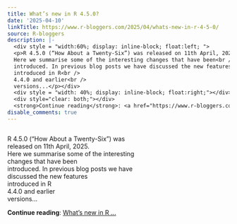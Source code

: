 ```yaml
---
title: What’s new in R 4.5.0?
date: '2025-04-10'
linkTitle: https://www.r-bloggers.com/2025/04/whats-new-in-r-4-5-0/
source: R-bloggers
description: |-
  <div style = "width:60%; display: inline-block; float:left; ">
  <p>R 4.5.0 (“How About a Twenty-Six”) was released on 11th April, 2025.<br />
  Here we summarise some of the interesting changes that have been<br />
  introduced. In previous blog posts we have discussed the new features<br />
  introduced in R<br />
  4.4.0 and earlier<br />
  versions...</p></div>
  <div style = "width: 40%; display: inline-block; float:right;"></div>
  <div style="clear: both;"></div>
  <strong>Continue reading</strong>: <a href="https://www.r-bloggers.com/2025/04/whats-new-in-r-4-5-0/">What’s new in R ...
disable_comments: true
---
```

<div style = "width:60%; display: inline-block; float:left; ">
<p>R 4.5.0 (“How About a Twenty-Six”) was released on 11th April, 2025.<br />
Here we summarise some of the interesting changes that have been<br />
introduced. In previous blog posts we have discussed the new features<br />
introduced in R<br />
4.4.0 and earlier<br />
versions...</p></div>
<div style = "width: 40%; display: inline-block; float:right;"></div>
<div style="clear: both;"></div>
<strong>Continue reading</strong>: <a href="https://www.r-bloggers.com/2025/04/whats-new-in-r-4-5-0/">What’s new in R ...